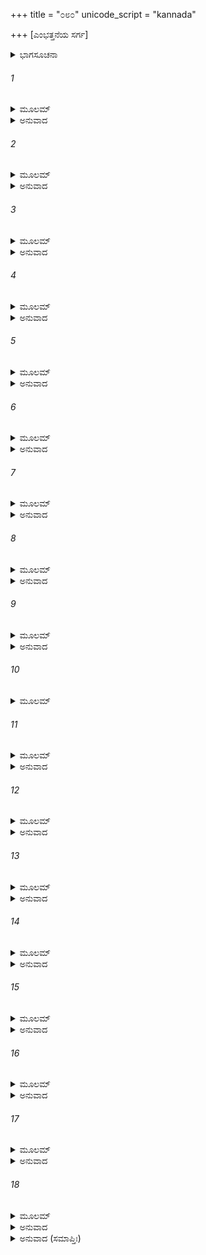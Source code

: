 +++
title = "೦೮೦"
unicode_script = "kannada"

+++
[ಎಂಭತ್ತನೆಯ ಸರ್ಗ]



<details><summary>ಭಾಗಸೂಚನಾ</summary>

ದಂಡರಾಜನು ಶುಕ್ರಾಚಾರ್ಯರ ಕನ್ಯೆಯನ್ನು ಬಲಾತ್ಕರಿಸಿದುದು
</details>

###### 1


<details><summary>ಮೂಲಮ್</summary>

ಏತದಾಖ್ಯಾಯ ರಾಮಾಯ ಮಹರ್ಷಿಃಕುಂಭಸಂಭವಃ ।  
ಅಸ್ಯಾಮೇವಾಪರಂ ವಾಕ್ಯಂ ಕಥಾಯಾಮುಪಚಕ್ರಮೇ ॥
</details>

<details><summary>ಅನುವಾದ</summary>

ಮಹರ್ಷಿ ಕುಂಭಜರು ಶ್ರೀರಾಮನಿಗೆ ಇಷ್ಟು ಕಥೆ ಹೇಳಿ, ಮುಂದಿನದನ್ನು ಹೇಳತೊಡಗಿದರು.॥1॥
</details>

###### 2


<details><summary>ಮೂಲಮ್</summary>

ತತಃ ಸ ದಂಡಃ ಕಾಕುತ್ಸ್ಥ ಬಹುವರ್ಷಗಣಾಯುತಮ್ ।  
ಅಕರೋತ್ತತ್ರ ದಾಂತಾತ್ಮಾ ರಾಜ್ಯಂ ನಿಹತಕಂಟಕಮ್ ॥
</details>

<details><summary>ಅನುವಾದ</summary>

ಕಾಕುತ್ಸ್ಥ! ಅನಂತರ ರಾಜಾ ದಂಡನು ಮನ-ಇಂದ್ರಿಯಗಳನ್ನು ಹತೋಟಿಯಲ್ಲಿ ಇಟ್ಟುಕೊಂಡು ಬಹಳ ವರ್ಷಗಳವರೆಗೆ ಅಕಂಟಕ ರಾಜ್ಯವನ್ನು ಆಳಿದನು.॥2॥
</details>

###### 3


<details><summary>ಮೂಲಮ್</summary>

ಅಥ ಕಾಲೇ ತು ಕಸ್ಮಿಂಶ್ಚಿದ್ರಾಜಾ ಭಾರ್ಗವಮಾಶ್ರಮಮ್ ।  
ರಮಣೀಯಮುಪಕ್ರಾಮಚ್ಚೈತ್ರೇ ಮಾಸಿ ಮನೋರಮೇ ॥
</details>

<details><summary>ಅನುವಾದ</summary>

ಬಳಿಕ ಯಾವಾಗಲೋ ರಾಜಾ ಮನೋರಮ ಚೈತ್ರಮಾಸದಲ್ಲಿ ಶುಕ್ರಾಚಾರ್ಯರ ರಮಣೀಯ ಆಶ್ರಮಕ್ಕೆ ಬಂದನು.॥3॥
</details>

###### 4


<details><summary>ಮೂಲಮ್</summary>

ತತ್ರ ಭಾರ್ಗವಕನ್ಯಾಂ ಸ ರೂಪೇಣಾಪ್ರತಿಮಾಂ ಭುವಿ ।  
ವಿಚರಂತೀಂ ವನೋದ್ದೇಶೇದಂಡೋಽಪಶ್ಯದನುತ್ತಮಾಮ್ ॥
</details>

<details><summary>ಅನುವಾದ</summary>

ಅಲ್ಲಿ ಶುಕ್ರಾಚಾರ್ಯರ ಸರ್ವೋತ್ತಮ, ಅತುಲ ಸುಂದರೀ, ಕನ್ಯೆಯು ವನದಲ್ಲಿ ಸಂಚರಿಸುತ್ತಿರುವುದನ್ನು ದಂಡನು ನೋಡಿದನು.॥4॥
</details>

###### 5


<details><summary>ಮೂಲಮ್</summary>

ಸ ದೃಷ್ಟ್ವಾ ತಾಂ ಸುದುರ್ಮೇಧಾ ಅನಂಗಶರಪೀಡಿತಃ ।  
ಅಭಿಗಮ್ಯ ಸುಸಂವಿಗ್ನಾಂ ಕನ್ಯಾಂ ವಚನಮಬ್ರವೀತ್ ॥
</details>

<details><summary>ಅನುವಾದ</summary>

ಆಕೆಯನ್ನು ನೋಡುತ್ತಲೇ ಆ ದುಷ್ಟಬುದ್ಧಿಯುಳ್ಳ ರಾಜನು ಕಾಮದೇವನ ಬಾಣದಿಂದ ಪೀಡಿತನಾಗಿ ಆಕೆಯ ಬಳಿಗೆ ಹೋಗಿ, ಹೆದರಿದ ಆ ಕನ್ಯೆಯ ಬಳಿ ಹೇಳಿದನು.॥5॥
</details>

###### 6


<details><summary>ಮೂಲಮ್</summary>

ಕುತಸ್ತ್ವಮಸಿ ಸುಶ್ರೋಣಿ ಕಸ್ಯ ವಾಸಿ ಸುತಾ ಶುಭೇ ।  
ಪೀಡಿತೋಽಹಮನಂಗೇನ ಪೃಚ್ಛಾಮಿ ತ್ವಾಂ ಶುಭಾನನೇ ॥
</details>

<details><summary>ಅನುವಾದ</summary>

ಸುಂದರೀ! ನೀನು ಎಲ್ಲಿಂದ ಬಂದಿರುವೆ? ನೀನು ಯಾರ ಪುತ್ರಿಯಾಗಿರುವೆ? ಶುಭಾನನೇ! ನಾನು ಕಾಮದೇವನಿಂದ ಪೀಡಿತನಾಗಿದ್ದೇನೆ. ಅದಕ್ಕಾಗಿ ನಿನ್ನ ಪರಿಚಯ ಕೇಳುತ್ತಿದ್ದೇನೆ.॥6॥
</details>

###### 7


<details><summary>ಮೂಲಮ್</summary>

ತಸ್ಯ ತ್ವೇವಂ ಬ್ರುವಾಣಸ್ಯ ಮೋಹೋನ್ಮತ್ತಸ್ಯ ಕಾಮಿನಃ ।  
ಭಾರ್ಗವೀ ಪ್ರತ್ಯುವಾಚೇದಂ ವಚಃ ಸಾನುನಯಂ ತ್ವಿದಮ್ ॥
</details>

<details><summary>ಅನುವಾದ</summary>

ಮೋಹದಿಂದ ಉನ್ಮತ್ತನಾದ ಆ ಕಾಮೀ ರಾಜನು ಹೀಗೆ ಹೇಳತೊಡಗಿದಾಗ ಭೃಗುಕನ್ಯೆಯು ವಿನಯ ಪೂರ್ವಕ ಹೀಗೆ ಉತ್ತರಿಸಿದಳು.॥7॥
</details>

###### 8


<details><summary>ಮೂಲಮ್</summary>

ಭಾರ್ಗವಸ್ಯ ಸುತಾಂ ವಿದ್ಧಿ ದೇವಸ್ಯಾಕ್ಲಿಷ್ಟಕರ್ಮಣಃ ।  
ಅರಜಾಂ ನಾಮ ರಾಜೇಂದ್ರ ಜ್ಯೇಷ್ಠಾಮಾಶ್ರಮವಾಸಿನೀಮ್ ॥
</details>

<details><summary>ಅನುವಾದ</summary>

ರಾಜೇಂದ್ರನೇ! ನಾನು ಪುಣ್ಯಕರ್ಮಾ ಶುಕ್ರಾಚಾರ್ಯರ ಹಿರಿಯ ಮಗಳಾಗಿದ್ದೇನೆ. ನನ್ನ ಹೆಸರು ಅರಜಾ ಎಂದಿದ್ದು, ಇದೇ ಆಶ್ರಮದಲ್ಲಿ ವಾಸಿಸುತ್ತಿದ್ದೇನೆ, ಇದು ನಿನಗೆ ತಿಳಿಯಬೇಕಾಗಿತ್ತು.॥8॥
</details>

###### 9


<details><summary>ಮೂಲಮ್</summary>

ಮಾಂ ಮಾ ಸ್ಪೃಶ ಬಲಾದ್ರಾಜನ್ ಕನ್ಯಾ ಪಿತೃವಶಾ ಹ್ಯಹಮ್ ।  
ಗುರುಃ ಪಿತಾ ಮೇ ರಾಜೇಂದ್ರ ತ್ವಂ ಚ ಶಿಷ್ಯೋ ಮಹಾತ್ಮನಃ ॥
</details>

<details><summary>ಅನುವಾದ</summary>

ರಾಜನೇ! ಬಲಾತ್ಕಾರವಾಗಿ ನನ್ನನ್ನು ಸ್ಪರ್ಶಿಸಬೇಡ. ನಾನು ಪಿತನ ಅಧೀನದಲ್ಲಿರುವ ಕನ್ಯೆಯಾಗಿದ್ದೇನೆ. ರಾಜೇಂದ್ರನೇ! ನನ್ನ ತಂದೆ ನಿನ್ನ ಗುರುಗಳಾಗಿದ್ದಾರೆ. ನೀನು ಆ ಮಹಾತ್ಮರ ಶಿಷ್ಯನಾಗಿರುವೆ.॥9॥
</details>

###### 10


<details><summary>ಮೂಲಮ್</summary>

ವ್ಯಸನಂ ಸುಮಹತ್ಕ್ರುದ್ಧಃ ಸ ತೇ ದದ್ಯಾನ್ಮಹಾತಪಾಃ ।  
ಯದಿ ವಾನ್ಯನ್ಮಯಾ ಕಾರ್ಯಂ ಧರ್ಮದೃಷ್ಟೇನ ಸತ್ಪಥಾ ॥
</details>

###### 11


<details><summary>ಮೂಲಮ್</summary>

ವರಯಸ್ವ ನೃಪಶ್ರೇಷ್ಠ ಪಿತರಂ ಮೇ ಮಹಾದ್ಯುತಿಮ್ ।  
ಅನ್ಯಥಾ ತು ಲಂ ತುಭ್ಯಂ ಭವೇದ್ಘೋರಾಭಿಸಂಹಿತಮ್ ॥
</details>

<details><summary>ಅನುವಾದ</summary>

ನರಶ್ರೇಷ್ಠನೇ! ಅವರು ಮಹಾತಪಸ್ವಿಯಾಗಿದ್ದು, ಒಂದು ವೇಳೆ ಕುಪಿತರಾದರೆ ನೀನು ದೊಡ್ಡ ವಿಪತ್ತಿನಲ್ಲಿ ಬೀಳುವೆ. ನನ್ನಲ್ಲಿ ನಿನಗೆ ಬೇರೆ ಕಾರ್ಯವಿದ್ದರೆ, (ನೀನು ನನ್ನನ್ನು ಭಾರ್ಯೆ ಯಾಗಿಸಲು ಬಯಸುವೆಯಾದರೆ) ಧರ್ಮಶಾಸ್ತ್ರೋಕ್ತ ಸನ್ಮಾರ್ಗದಲ್ಲಿ ನಡೆದು ನನ್ನ ಮಹಾತೇಜಸ್ವೀ ತಂದೆಯ ಬಳಿ ನನ್ನನ್ನು ಬೇಡಿಕೋ, ಇಲ್ಲದಿದ್ದರೆ ನಿನಗೆ ತನ್ನ ಸ್ವೇಚ್ಛಾಚಾರದ ಭಯಾನಕ ಭಾರೀ ಫಲ ಭೋಗಿಸಬೇಕಾದೀತು.॥10-11॥
</details>

###### 12


<details><summary>ಮೂಲಮ್</summary>

ಕ್ರೋಧೇನ ಹಿ ಪಿತಾ ಮೇಽಸೌತ್ರೈಲೋಕ್ಯಮಪಿ ನಿರ್ದಹೇತ್ ।  
ದಾಸ್ಯತೇ ಚಾನವದ್ಯಾಂಗ ತವಮಾ ಯಾಚಿತಃ ಪಿತಾ ॥
</details>

<details><summary>ಅನುವಾದ</summary>

ನನ್ನ ತಂದೆಯು ತನ್ನ ಕ್ರೋಧಾಗ್ನಿಯಿಂದ ಇಡೀ ತ್ರಿಲೋಕವನ್ನು ಸುಟ್ಟುಬಿಡಬಲ್ಲರು. ಆದ್ದರಿಂದ ನರೇಂದ್ರನೇ! ನೀನು ಬಲಾತ್ಕಾರ ಮಾಡಬೇಡ. ನೀನು ಯಾಚಿಸಿದರೆ ತಂದೆಯವರು ನನ್ನನ್ನು ಖಂಡಿತವಾಗಿ ನಿನ್ನ ಕೈಗೆ ಒಪ್ಪಿಸುವರು.॥12॥
</details>

###### 13


<details><summary>ಮೂಲಮ್</summary>

ಏವಂ ಬ್ರುವಾಣಾಮರಜಾಂ ದಂಡಃ ಕಾಮವಶಂ ಗತಃ ।  
ಪ್ರತ್ಯುವಾಚ ಮದೋನ್ಮತ್ತಃ ಶಿರಸ್ಯಾಧಾಯ ಚಾಂಜಲಿಮ್ ॥
</details>

<details><summary>ಅನುವಾದ</summary>

ಅರಜಾ ಹೀಗೆ ಹೇಳುತ್ತಿರುವಂತೆಯೇ ಕಾಮಕ್ಕೆ ಅಧೀನನಾದ ದಂಡನು ಮದೋನ್ಮತ್ತನಾಗಿ ಕೈಗಳನ್ನು ತಲೆಯ ಮೇಲೆ ಜೋಡಿಸಿಕೊಂಡು ಹೀಗೆ ಉತ್ತರಿಸಿದನು.॥13॥
</details>

###### 14


<details><summary>ಮೂಲಮ್</summary>

ಪ್ರಸಾದಂ ಕುರು ಸುಶ್ರೋಣಿ ನ ಕಾಲಂ ಕ್ಷೇಪ್ತುಮರ್ಹಸಿ ।  
ತ್ವತ್ಕೃತೇ ಹಿ ಮಮ ಪ್ರಾಣಾ ವಿದೀರ್ಯಂತೇ ವರಾನನೇ ॥
</details>

<details><summary>ಅನುವಾದ</summary>

ಸುಂದರೀ! ಕೃಪೆದೋರು, ಸಮಯ ಕಳೆಯಬೇಡ. ವರಾನನೇ! ನಿನಗಾಗಿ ನನ್ನ ಪ್ರಾಣಗಳೇ ಹೊರಗೆ ಹೊರಟುಹೋಗುತ್ತಿವೆ.॥14॥
</details>

###### 15


<details><summary>ಮೂಲಮ್</summary>

ತ್ವಾಂ ಪ್ರಾಪ್ಯ ತು ವಧೋ ವಾಪಿ ಪಾಪಂ ವಾಪಿ ಸುದಾರುಣಮ್ ।  
ಭಕ್ತಂ ಭಜಸ್ವ ಮಾಂ ಭೀರು ಭಜಮಾನಂ ಸುವಿಹ್ವಲಮ್ ॥
</details>

<details><summary>ಅನುವಾದ</summary>

ನಿನ್ನನ್ನು ಪಡೆದ ಮೇಲೆ ನಾನು ಸತ್ತುಹೋದರೂ ನನಗೆ ಅತ್ಯಂತ ದಾರುಣ ದುಃಖ ಪ್ರಾಪ್ತವಾದರೂ ಯಾವುದೇ ಚಿಂತೆ ಇಲ್ಲ. ಭೀರು! ನಾನು ನಿನ್ನ ಭಕ್ತನಾಗಿದ್ದೇನೆ. ಅತ್ಯಂತ ವ್ಯಾಕುಲನಾದ ಸೇವಕನಾದ ನನ್ನನ್ನು ಸ್ವೀಕರಿಸು.॥15॥
</details>

###### 16


<details><summary>ಮೂಲಮ್</summary>

ಏವಮುಕ್ತ್ವಾ ತು ತಾಂ ಕನ್ಯಾಂ ದೋರ್ಭಾಂ ಪ್ರಾಪ್ಯಬಲಾದ್ಬಲೀ ।  
ವಿಸ್ಫುರಂತಿಂ ಯಥಾಕಾಮಂ ಮೈಥುನಾಯೋಪಚಕ್ರಮೇ ॥
</details>

<details><summary>ಅನುವಾದ</summary>

ಹೀಗೆ ಹೇಳಿ ಆ ಬಲಿಷ್ಠ ರಾಜನು ಆ ಭಾರ್ಗವ ಕನ್ಯೆಯನ್ನು ಬಲಾತ್ಕಾರದಿಂದ ಅಪ್ಪಿಕೊಂಡನು. ಅವಳು ಬಿಡಿಸಿಕೊಳ್ಳಲು ಒದ್ದಾಡಿದಳು, ಆದರೂ ಅವನು ತನ್ನ ಇಚ್ಛಾನುಸಾರ ಆಕೆಯೊಂದಿಗೆ ಸಮಾಗಮ ಮಾಡಿದನು.॥16॥
</details>

###### 17


<details><summary>ಮೂಲಮ್</summary>

ತಮನರ್ಥಂ ಮಹಾಘೋರಂ ದಂಡಃ ಕೃತ್ವಾ ಸುದಾರುಣಮ್ ।  
ನಗರಂ ಪ್ರಯಯಾವಾಶು ಮಧುಮಂತಮನುತ್ತಮಮ್ ॥
</details>

<details><summary>ಅನುವಾದ</summary>

ಆ ಅತ್ಯಂತ ದಾರುಣ, ಭಯಂಕರ ಅನರ್ಥಗೈದು ದಂಡನು ಕೂಡಲೇ ತನ್ನ ಉತ್ತಮ ನಗರ ಮಧುಮಂತಕ್ಕೆ ಹೊರಟುಹೋದನು.॥17॥
</details>

###### 18


<details><summary>ಮೂಲಮ್</summary>

ಅರಜಾಪಿ ರುದಂತೀ ಸಾ ಆಶ್ರಮಸ್ಯಾವಿದೂರತಃ ।  
ಪ್ರತೀಕ್ಷತೇ ಸುಸಂತ್ರಸ್ತಾ ಪಿತರಂ ದೇವಸಂನಿಭಮ್ ॥
</details>

<details><summary>ಅನುವಾದ</summary>

ಅರಜಾ ಕೂಡ ಭಯಗೊಂಡು ಅಳುತ್ತಾ ಆಶ್ರಮದ ಬಳಿಯಲ್ಲೇ ತನ್ನ ದೇವತುಲ್ಯ ತಂದೆಯು ಬರುವ ದಾರಿ ನೋಡತೊಡಗಿದಳು.॥18॥
</details>

<details><summary>ಅನುವಾದ (ಸಮಾಪ್ತಿಃ)</summary>

ಶ್ರೀವಾಲ್ಮೀಕಿ ವಿರಚಿತ ಆರ್ಷರಾಮಾಯಣ ಆದಿಕಾವ್ಯದ ಉತ್ತರ ಕಾಂಡದಲ್ಲಿ ಎಂಭತ್ತನೆಯ ಸರ್ಗ ಪೂರ್ಣವಾಯಿತು. ॥80॥
</details>
